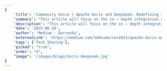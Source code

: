 ```yaml
---
{
    'title': 'Community Voice | Apache Doris and DeepSeek: Redefining Intelligent Data Analytics',
    'summary': "This article will focus on the in — depth integration of Apache Doris and DeepSeek, and will analyze in detail its technical implementation, optimization strategies, application scenarios, and future trends. It is hoped that through this content, you can comprehensively understand the potential of this combination and find a practical path suitable for your business.",
    'description': "This article will focus on the in — depth integration of Apache Doris and DeepSeek, and will analyze in detail its technical implementation, optimization strategies, application scenarios, and future trends. It is hoped that through this content, you can comprehensively understand the potential of this combination and find a practical path suitable for your business.",
    'date': '2025-06-20',
    'author': 'Medium · DarrenXu',
    'externalLink': 'https://medium.com/%40xudarren1023/apache-doris-and-deepseek-redefining-intelligent-data-analytics-2b6b778e1034',
    'tags': ['Tech Sharing'],
    'picked': "true",
    'order': "4",
    "image": '/images/blogs/doris-deepseek.jpg'
}
---
```

